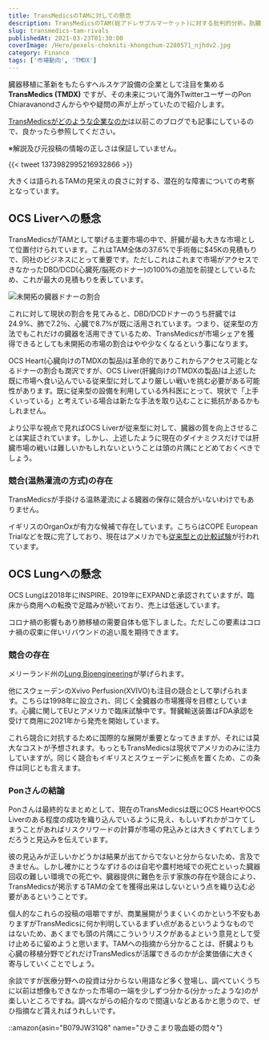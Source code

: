 ```yaml
---
title: TransMedicsのTAMに対しての懸念
description: TransMedicsのTAM(総アドレサブルマーケット)に対する批判的分析。肍臓市場の競合状況、OrganOxやXVIVOなど競合企業の存在、市場参入障壁や現実的な成長可能性について投資家視点で深堀り。
slug: transmedics-tam-rivals
publishedAt: 2021-03-23T01:30:00
coverImage: /Hero/pexels-chokniti-khongchum-2280571_njhdv2.jpg
category: Finance
tags: ['市場動向', 'TMDX']
---
```


臓器移植に革新をもたらすヘルスケア設備の企業として注目を集める**TransMedics (TMDX)** ですが、その未来について海外TwitterユーザーのPon Chiaravanondさんからやや疑問の声が上がっていたので紹介します。

[TransMedicsがどのような企業なのか](/post/transmedics/)は以前このブログでも記事にしているので、良かったら参照してください。

※解説及び元投稿の情報の正しさは保証していません。

{{< tweet 1373982995216932866 >}}

大きくは語られるTAMの見栄えの良さに対する、潜在的な障害についての考察となっています。

## OCS Liverへの懸念

TransMedicsがTAMとして挙げる主要市場の中で、肝臓が最も大きな市場として位置付けられています。これはTAM全体の37.6%で手術毎に$45Kの見積もりで、同社のビジネスにとって重要です。ただしこれはこれまで市場がアクセスできなかったDBD/DCD(心臓死/脳死のドナー)の100%の追加を前提としているため、これが最大の見積もりを表しています。

![未開拓の臓器ドナーの割合](/Stocks/tmdx-pon-donors-unutilized_fmgzae.png)

これに対して現状の割合を見てみると、DBD/DCDドナーのうち肝臓では24.9%、肺で7.2％、心臓で8.7%が既に活用されています。つまり、従来型の方法でもこれだけの臓器を活用できているため、TransMedicsが市場シェアを獲得できるとしても未開拓の市場の割合はやや少なくなるという事になります。

OCS Heart(心臓向けのTMDXの製品)は革命的でありこれからアクセス可能となるドナーの割合も潤沢ですが、OCS Liver(肝臓向けのTMDXの製品)は上述した既に市場へ食い込んでいる従来型に対してより厳しい戦いを挑む必要がある可能性があります。既に従来型の設備を利用している外科医にとって、現状で「上手くいっている」と考えている場合は新たな手法を取り込むことに抵抗があるかもしれません。

より公平な視点で見ればOCS Liverが従来型に対して、臓器の質を向上させることは実証されています。しかし、上述したように現在のダイナミクスだけでは肝臓市場の戦いは難しいかもしれないということは頭の片隅にとどめておくべきでしょう。

### 競合(温熱灌流の方式)の存在

TransMedicsが手掛ける温熱灌流による臓器の保存に競合がいないわけでもありません。

イギリスのOrganOxが有力な候補で存在しています。こちらはCOPE European Trialなどを既に完了しており、現在はアメリカでも[従来型との比較試験](https://clinicaltrials.gov/ct2/show/NCT02775162)が行われています。

## OCS Lungへの懸念

OCS Lungは2018年にINSPIRE、2019年にEXPANDと承認されていますが、臨床から商用への転換で足踏みが続いており、売上は低迷しています。

コロナ禍の影響もあり肺移植の需要自体も低下しました。ただしこの要素はコロナ禍の収束に伴いリバウンドの追い風を期待できます。

### 競合の存在

メリーランド州の[Lung Bioengineering](https://www.lungbioengineering.com/)が挙げられます。

他にスウェーデンのXvivo Perfusion(XVIVO)も注目の競合として挙げられます。こちらは1998年に設立され、同じく全臓器の市場獲得を目標としています。心臓に関してEUとアメリカで臨床試験中です。腎臓輸送装置はFDA承認を受けて商用に2021年から発売を開始しています。

これら競合に対抗するために国際的な展開が重要となってきますが、それには莫大なコストが予想されます。もっともTransMedicsは現状でアメリカのみに注力していますが。同じく競合もイギリスとスウェーデンに拠点を置くため、この条件は同じとも言えます。

### Ponさんの結論

Ponさんは最終的なまとめとして、現在のTransMedicsは既にOCS HeartやOCS Liverのある程度の成功を織り込んでいるように見え、もしいずれかがコケてしまうことがあればリスクリワードの計算が市場の見込みとは大きくずれてしまうだろうと見込みを伝えています。

彼の見込みが正しいかどうかは結果が出てからでないと分からないため、言及できません。しかし確かにとうなずけるのは自宅や農村地域での死亡といった臓器回収の難しい環境での死亡や、臓器提供に難色を示す家族の存在や競合により、TransMedicsが掲示するTAMの全てを獲得出来はしないという点を織り込む必要があるということです。

個人的なこれらの投稿の咀嚼ですが、商業展開がうまくいくのかという不安もありますがTransMedicsに何か判明しているまずい点があるというようなものではないため、あくまでも頭の片隅にこういうリスクがあるよという意見として受け止めるに留めようと思います。TAMへの指摘から分かることは、肝臓よりも心臓の移植分野でどれだけTransMedicsが活躍できるのかが企業価値に大きく寄与していくことでしょう。

余談ですが医療分野への投資は分からない用語など多く登場し、調べていくうちに以前は想像もできなかった市場の一端を少しずつ分かる(分かったような)のが楽しいところですね。調べながらの紹介なので間違いなどあるかと思うので、ぜひ指摘など貰えればうれしいです。

::amazon{asin="B079JW31Q8" name="ひきこまり吸血姫の悶々"}
